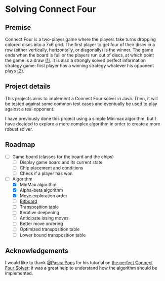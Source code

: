 # Solving Connect Four

## Premise

Connect Four is a two-player game where the players take turns dropping colored discs into a 7x6 grid. The first player to get four of their discs in a row (either vertically, horizontally, or diagonally) is the winner. The game ends when the board is full or the players run out of discs, at which point the game is a draw [(1)](https://en.wikipedia.org/wiki/Connect_Four#Gameplay). It is also a strongly solved perfect information strategy game: first player has a winning strategy whatever his opponent plays [(2)](https://en.wikipedia.org/wiki/Connect_Four#Mathematical_solution).

## Project details

This projects aims to implement a Connect Four solver in Java. Then, it will be tested against some common test cases and eventually be used to play against a real opponent.

I have previously done this project using a simple Minimax algorithm, but I have decided to explore a more complex algorithm in order to create a more robust solver.

## Roadmap

- [ ] Game board (classes for the board and the chips)
  - [ ] Display game board and its current state
  - [ ] Chip placement and conditions
  - [ ] Check if a player has won
- [ ] Algorithm
  - [X] MinMax algorithm
  - [X] Alpha-beta algorithm
  - [X] Move exploration order
  - [ ] [Bitboard](https://github.com/cytronicoder/connect-four/issues/1)
  - [ ] Transposition table
  - [ ] Iterative deepening
  - [ ] Anticipate losing moves
  - [ ] Better move ordering
  - [ ] Optimized transposition table
  - [ ] Lower bound transposition table

## Acknowledgements

I would like to thank [@PascalPons](https://github.com/PascalPons) for his tutorial on [the perfect Connect Four Solver](https://blog.gamesolver.org/): it was a great help to understand how the algorithm should be implemented.
